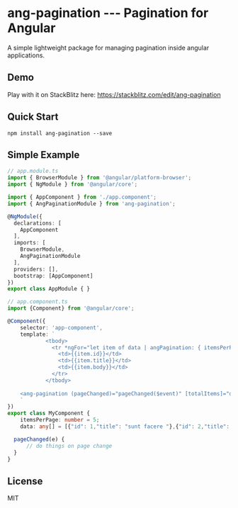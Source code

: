 # ang-pagination --- Pagination for Angular

A simple lightweight package for managing pagination inside angular applications.

## Demo

Play with it on StackBlitz here: https://stackblitz.com/edit/ang-pagination


## Quick Start

```
npm install ang-pagination --save
```

## Simple Example

```TypeScript
// app.module.ts
import { BrowserModule } from '@angular/platform-browser';
import { NgModule } from '@angular/core';

import { AppComponent } from './app.component';
import { AngPaginationModule } from 'ang-pagination';

@NgModule({
  declarations: [
    AppComponent
  ],
  imports: [
    BrowserModule,
    AngPaginationModule
  ],
  providers: [],
  bootstrap: [AppComponent]
})
export class AppModule { }

```

```TypeScript
// app.component.ts
import {Component} from '@angular/core';

@Component({
    selector: 'app-component',
    template: `
            <tbody>
              <tr *ngFor="let item of data | angPagination: { itemsPerPage: 5 }">
                <td>{{item.id}}</td>
                <td>{{item.title}}</td>
                <td>{{item.body}}</td>
              </tr>
            </tbody>
               
    <ang-pagination (pageChanged)="pageChanged($event)" [totalItems]="data.length"></ang-pagination>
    `
})
export class MyComponent {
    itemsPerPage: number = 5;
    data: any[] = [{"id": 1,"title": "sunt facere "},{"id": 2,"title": "qui e"}]; // any array

  pageChanged(e) {
      // do things on page change
  }
}
```

## License

MIT
